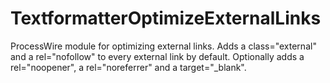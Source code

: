 # TextformatterOptimizeExternalLinks
ProcessWire module for optimizing external links. Adds a class="external" and a rel="nofollow" to every external link by default. Optionally adds a rel="noopener", a rel="noreferrer" and a target="_blank".
